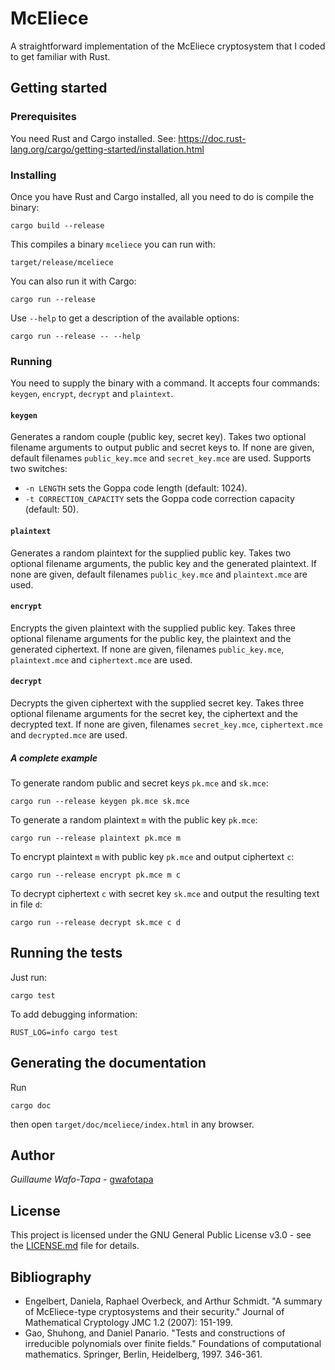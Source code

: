 # McEliece

A straightforward implementation of the McEliece cryptosystem that I coded to get familiar with Rust.

## Getting started

### Prerequisites

You need Rust and Cargo installed. See:
<https://doc.rust-lang.org/cargo/getting-started/installation.html>

### Installing

Once you have Rust and Cargo installed, all you need to do is compile the binary:

```
cargo build --release
```

This compiles a binary `mceliece` you can run with:

```
target/release/mceliece
```

You can also run it with Cargo:

```
cargo run --release
```

Use `--help` to get a description of the available options:

```
cargo run --release -- --help
```

### Running

You need to supply the binary with a command.
It accepts four commands: `keygen`, `encrypt`, `decrypt` and `plaintext`.

#### `keygen`

Generates a random couple (public key, secret key).
Takes two optional filename arguments to output public and secret keys to.
If none are given, default filenames `public_key.mce` and `secret_key.mce` are used.
Supports two switches:
* `-n LENGTH` sets the Goppa code length (default: 1024).
* `-t CORRECTION_CAPACITY` sets the Goppa code correction capacity (default: 50).

#### `plaintext`

Generates a random plaintext for the supplied public key.
Takes two optional filename arguments, the public key and the generated plaintext.
If none are given, default filenames `public_key.mce` and `plaintext.mce` are used.

#### `encrypt`

Encrypts the given plaintext with the supplied public key.
Takes three optional filename arguments for the public key, the plaintext and the generated ciphertext.
If none are given, filenames `public_key.mce`, `plaintext.mce` and `ciphertext.mce` are used.

#### `decrypt`

Decrypts the given ciphertext with the supplied secret key.
Takes three optional filename arguments for the secret key, the ciphertext and the decrypted text.
If none are given, filenames `secret_key.mce`, `ciphertext.mce` and `decrypted.mce` are used.

##### A complete example

To generate random public and secret keys `pk.mce` and `sk.mce`:

`cargo run --release keygen pk.mce sk.mce`

To generate a random plaintext `m` with the public key `pk.mce`:

`cargo run --release plaintext pk.mce m`

To encrypt plaintext `m` with public key `pk.mce` and output ciphertext `c`:

`cargo run --release encrypt pk.mce m c`

To decrypt ciphertext `c` with secret key `sk.mce` and output the resulting text in file `d`:

`cargo run --release decrypt sk.mce c d`

## Running the tests

Just run:

```
cargo test
```

To add debugging information:

```
RUST_LOG=info cargo test
```

## Generating the documentation

Run

```
cargo doc
```

then open `target/doc/mceliece/index.html` in any browser.

## Author

*Guillaume Wafo-Tapa* - [gwafotapa](https://github.com/gwafotapa)

## License

This project is licensed under the GNU General Public License v3.0 - see the [LICENSE.md](LICENSE.md) file for details.

## Bibliography

* Engelbert, Daniela, Raphael Overbeck, and Arthur Schmidt.
  "A summary of McEliece-type cryptosystems and their security."
  Journal of Mathematical Cryptology JMC 1.2 (2007): 151-199.
* Gao, Shuhong, and Daniel Panario.
  "Tests and constructions of irreducible polynomials over finite fields."
  Foundations of computational mathematics. Springer, Berlin, Heidelberg, 1997. 346-361.
